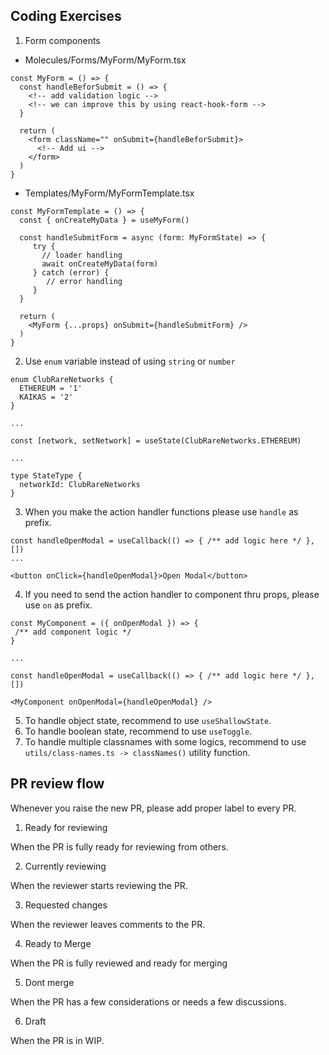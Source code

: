 ## Coding Exercises

1. Form components

- Molecules/Forms/MyForm/MyForm.tsx

```
const MyForm = () => {
  const handleBeforSubmit = () => {
    <!-- add validation logic -->
    <!-- we can improve this by using react-hook-form -->
  }

  return (
    <form className="" onSubmit={handleBeforSubmit}>
      <!-- Add ui -->
    </form>
  )
}

```

- Templates/MyForm/MyFormTemplate.tsx

```
const MyFormTemplate = () => {
  const { onCreateMyData } = useMyForm()

  const handleSubmitForm = async (form: MyFormState) => {
     try {
       // loader handling
       await onCreateMyData(form)
     } catch (error) {
        // error handling
     }
  }

  return (
    <MyForm {...props} onSubmit={handleSubmitForm} />
  )
}
```

2. Use `enum` variable instead of using `string` or `number`

```
enum ClubRareNetworks {
  ETHEREUM = '1'
  KAIKAS = '2'
}

...

const [network, setNetwork] = useState(ClubRareNetworks.ETHEREUM)

...

type StateType {
  networkId: ClubRareNetworks
}
```

3. When you make the action handler functions please use `handle` as prefix.

```
const handleOpenModal = useCallback(() => { /** add logic here */ }, [])
...

<button onClick={handleOpenModal}>Open Modal</button>
```

4. If you need to send the action handler to component thru props, please use `on` as prefix.

```
const MyComponent = ({ onOpenModal }) => {
 /** add component logic */
}

...

const handleOpenModal = useCallback(() => { /** add logic here */ }, [])

<MyComponent onOpenModal={handleOpenModal} />
```

5. To handle object state, recommend to use `useShallowState`.
6. To handle boolean state, recommend to use `useToggle`.
7. To handle multiple classnames with some logics, recommend to use `utils/class-names.ts -> classNames()` utility function.

## PR review flow

Whenever you raise the new PR, please add proper label to every PR.

1. Ready for reviewing

When the PR is fully ready for reviewing from others.

2. Currently reviewing

When the reviewer starts reviewing the PR.

3. Requested changes

When the reviewer leaves comments to the PR.

4. Ready to Merge

When the PR is fully reviewed and ready for merging

5. Dont merge

When the PR has a few considerations or needs a few discussions.

6. Draft

When the PR is in WIP.

